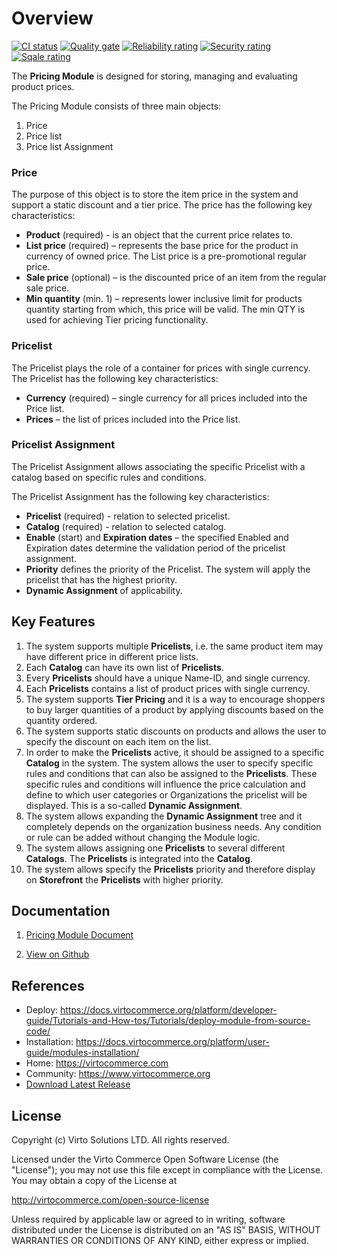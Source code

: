 # Overview

[![CI status](https://github.com/VirtoCommerce/vc-module-pricing/workflows/Module%20CI/badge.svg?branch=dev)](https://github.com/VirtoCommerce/vc-module-pricing/actions?query=workflow%3A"Module+CI") [![Quality gate](https://sonarcloud.io/api/project_badges/measure?project=VirtoCommerce_vc-module-pricing&metric=alert_status&branch=dev)](https://sonarcloud.io/dashboard?id=VirtoCommerce_vc-module-pricing) [![Reliability rating](https://sonarcloud.io/api/project_badges/measure?project=VirtoCommerce_vc-module-pricing&metric=reliability_rating&branch=dev)](https://sonarcloud.io/dashboard?id=VirtoCommerce_vc-module-pricing) [![Security rating](https://sonarcloud.io/api/project_badges/measure?project=VirtoCommerce_vc-module-pricing&metric=security_rating&branch=dev)](https://sonarcloud.io/dashboard?id=VirtoCommerce_vc-module-pricing) [![Sqale rating](https://sonarcloud.io/api/project_badges/measure?project=VirtoCommerce_vc-module-pricing&metric=sqale_rating&branch=dev)](https://sonarcloud.io/dashboard?id=VirtoCommerce_vc-module-pricing)

The **Pricing Module** is designed for storing, managing and evaluating product prices.

The Pricing Module consists of three main objects:

1. Price
1. Price list
1. Price list Assignment

### Price

The purpose of this object is to store the item price in the system and support a static discount and a tier price. The price has the following key characteristics:

- **Product** (required) - is an object that the current price relates to.
- **List price** (required) – represents the base price for the product in currency of owned price. The List price is a pre-promotional regular price.  
- **Sale price** (optional) – is the discounted price of an item from the regular sale price.
- **Min quantity** (min. 1) – represents lower inclusive limit for products quantity starting from which, this price will be valid. The min QTY is used for achieving Tier pricing functionality.

### Pricelist

The Pricelist plays the role of a container for prices with single currency. The Pricelist has the following key characteristics:

- **Currency** (required) – single currency for all prices included into the Price list.  
- **Prices** – the list of prices included into the Price list.  

### Pricelist Assignment

The Pricelist Assignment allows associating the specific Pricelist with a catalog based on specific rules and conditions.  

The Pricelist Assignment has the following key characteristics:

- **Pricelist** (required) - relation to selected pricelist.  
- **Catalog** (required) - relation to selected catalog.
- **Enable** (start) and **Expiration dates** – the specified Enabled and Expiration dates determine the validation period of the pricelist assignment.  
- **Priority**  defines the priority of the Pricelist. The system will apply the pricelist that has the highest priority.  
- **Dynamic Assignment** of applicability.

## Key Features

1. The system supports multiple **Pricelists**, i.e. the same product item may have different price in different price lists.
1. Each **Catalog** can have its own list of **Pricelists**.
1. Every **Pricelists** should have a unique Name-ID, and single currency.
1. Each **Pricelists** contains a list of product prices with single currency.
1. The system supports **Tier Pricing** and it is a way to encourage shoppers to buy larger quantities of a product by applying discounts based on the quantity ordered.
1. The system supports static discounts on products and allows the user to specify the discount on each item on the list.
1. In order to make the **Pricelists** active, it should be assigned to a specific **Catalog** in the system. The system allows the user to specify specific rules and conditions that can also be assigned to the **Pricelists**. These specific rules and conditions will influence the price calculation and define to which user categories or Organizations the pricelist will be displayed. This is a so-called **Dynamic Assignment**.
1. The system allows expanding the **Dynamic Assignment** tree and it completely depends on the organization business needs. Any condition or rule can be added without changing the Module logic.
1. The system allows assigning one **Pricelists** to several different **Catalogs**. The **Pricelists** is integrated into the **Catalog**.
1. The system allows specify the **Pricelists** priority and therefore display on **Storefront** the **Pricelists** with higher priority.

## Documentation

1. [Pricing Module Document](https://docs.virtocommerce.org/platform/user-guide/pricing/overview/)

1. [View on Github](https://github.com/VirtoCommerce/vc-module-pricing)

## References

* Deploy: https://docs.virtocommerce.org/platform/developer-guide/Tutorials-and-How-tos/Tutorials/deploy-module-from-source-code/
* Installation: https://docs.virtocommerce.org/platform/user-guide/modules-installation/
* Home: https://virtocommerce.com
* Community: https://www.virtocommerce.org
* [Download Latest Release](https://github.com/VirtoCommerce/vc-module-pricing/releases/latest)

## License

Copyright (c) Virto Solutions LTD.  All rights reserved.

Licensed under the Virto Commerce Open Software License (the "License"); you
may not use this file except in compliance with the License. You may
obtain a copy of the License at

<http://virtocommerce.com/open-source-license>

Unless required by applicable law or agreed to in writing, software
distributed under the License is distributed on an "AS IS" BASIS,
WITHOUT WARRANTIES OR CONDITIONS OF ANY KIND, either express or
implied.

